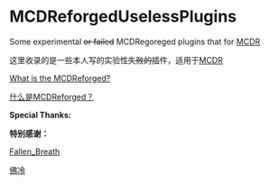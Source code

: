 # MCDReforgedUselessPlugins
Some experimental ~~or failed~~ MCDRegoreged plugins that for [MCDR](https://github.com/Fallen-Breath/MCDReforged)

这里收录的是一些本人写的实验性~~失败的~~插件，适用于[MCDR](https://github.com/Fallen-Breath/MCDReforged)

[What is the MCDReforged?](https://github.com/Fallen-Breath/MCDReforged)

[什么是MCDReforged？](https://github.com/Fallen-Breath/MCDReforged)

**Special Thanks:**

**特别感谢：**

  [Fallen_Breath](https://github.com/Fallen-Breath)
  
  [佛冷](https://github.com/Fallen-Breath)
